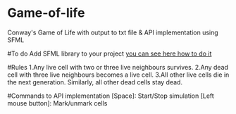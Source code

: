 # Game-of-life
Conway's Game of Life with output to txt file & API implementation using SFML

#To do
Add SFML library to your project [you can see here how to do it](https://www.youtube.com/watch?v=lFzpkvrscs4)

#Rules
1.Any live cell with two or three live neighbours survives.
2.Any dead cell with three live neighbours becomes a live cell.
3.All other live cells die in the next generation. Similarly, all other dead cells stay dead.

#Commands to API implementation 
[Space]: Start/Stop simulation
[Left mouse button]: Mark/unmark cells
